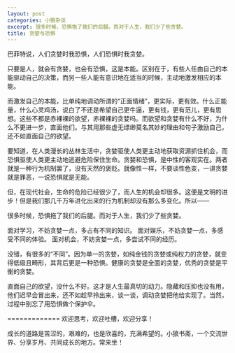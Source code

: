 ```yaml
---
layout: post
categories: 小狼杂谈
excerpt: 很多时候，恐惧拖了我们的后腿。而对于人生，我们少了些贪婪。
title: 贪婪与恐惧
---
```


巴菲特说，人们贪婪时我恐惧，人们恐惧时我贪婪。

只要是人，就会有贪婪，也会有恐惧，这是本能。区别在于，有些人任由自己的本能驱动自己的决策，而另一些人能有意识地在适当的时候，主动地激发相应的本能。

而激发自己的本能，比单纯地调动所谓的“正面情绪”，更实际，更有效。什么正能量，什么心灵鸡汤，说白了不还是希望自己更牛逼，更有钱，更有范儿，更有思想。这些不都是赤裸裸的欲望，赤裸裸的贪婪吗。而欲望和贪婪有什么不好，为什么不更进一步，直面他们。与其用那些虚无缥缈莫名其妙的理由和句子激励自己，还不如直面自己的欲望。

要知道，在人类漫长的丛林生活中，贪婪驱使人类更主动地获取资源抓住机会，而恐惧驱使人类更主动地逃避危险保住生命。贪婪和恐惧，是中性的客观实在。两者就是一种行为机制罢了，没有天然的褒贬。就像性一样，不要谈性色变，一讲贪婪就是罪恶，一说恐惧就是无能。

但，在现代社会，生命的危险已经很少了，而人生的机会却很多。这便是文明的进步！但是我们那几千万年进化出来的行为机制却没有那么多变化。所以——

很多时候，恐惧拖了我们的后腿。而对于人生，我们少了些贪婪。

面对学习，不妨贪婪一点，多占有不同的知识。
面对娱乐，不妨贪婪一点，多感受不同的体验。
面对机会，不妨贪婪一点，多尝试不同的经历。

没错，有很多的“不同”。因为单一的贪婪，如纯金钱的贪婪或纯权力的贪婪，就变得低级且畸形，其背后更是一种恐惧。健康的贪婪是全面的贪婪，优秀的贪婪是平衡的贪婪。

直面自己的欲望，没什么不好。这才是人生最真切的动力。隐藏和压抑也没有用，他们迟早会冒出来，还不如趁早拎出来，谈一谈，调动贪婪把他给实现了。当然，过程中别忘了用恐惧做个保护伞。


=============
欢迎思考，欢迎吐槽，欢迎分享！
 
成长的道路是苦涩的，艰难的，也是欣喜的，充满希望的。小狼书斋，一个交流世界、分享岁月、共同成长的地方。常来坐！
